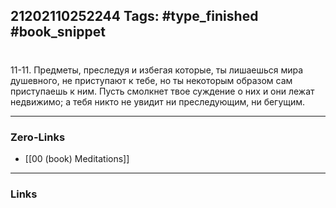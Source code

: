 21202110252244
Tags: #type_finished #book_snippet 
---
# 

 11-11. Предметы, преследуя и избегая которые, ты лишаешься мира душевного, не приступают к тебе, но ты некоторым образом сам приступаешь к ним. Пусть смолкнет твое суждение о них  и они лежат недвижимо; а тебя никто не увидит ни преследующим, ни бегущим. 

---
### Zero-Links
 - [[00 (book) Meditations]]
---
### Links
